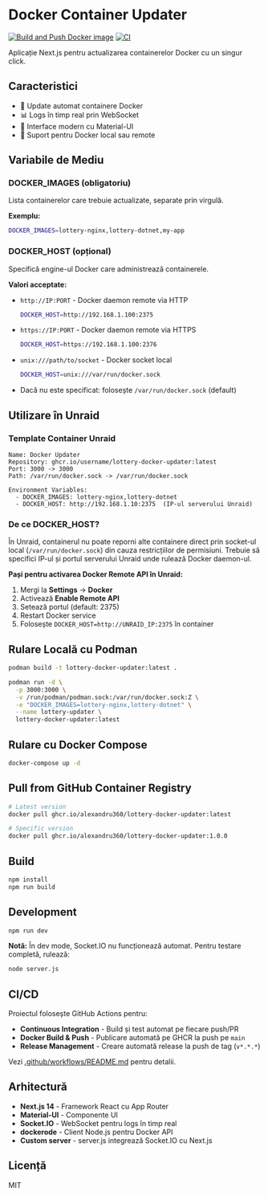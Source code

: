 # Docker Container Updater

[![Build and Push Docker image](https://github.com/alexandru360/lottery-tools/actions/workflows/docker-publish.yml/badge.svg)](https://github.com/alexandru360/lottery-tools/actions/workflows/docker-publish.yml)
[![CI](https://github.com/alexandru360/lottery-tools/actions/workflows/ci.yml/badge.svg)](https://github.com/alexandru360/lottery-tools/actions/workflows/ci.yml)

Aplicație Next.js pentru actualizarea containerelor Docker cu un singur click.

## Caracteristici

- 🔄 Update automat containere Docker
- 📊 Logs în timp real prin WebSocket
- 🎨 Interface modern cu Material-UI
- 🐋 Suport pentru Docker local sau remote

## Variabile de Mediu

### DOCKER_IMAGES (obligatoriu)
Lista containerelor care trebuie actualizate, separate prin virgulă.

**Exemplu:**
```bash
DOCKER_IMAGES=lottery-nginx,lottery-dotnet,my-app
```

### DOCKER_HOST (opțional)
Specifică engine-ul Docker care administrează containerele.

**Valori acceptate:**
- `http://IP:PORT` - Docker daemon remote via HTTP
  ```bash
  DOCKER_HOST=http://192.168.1.100:2375
  ```
- `https://IP:PORT` - Docker daemon remote via HTTPS  
  ```bash
  DOCKER_HOST=https://192.168.1.100:2376
  ```
- `unix:///path/to/socket` - Docker socket local
  ```bash
  DOCKER_HOST=unix:///var/run/docker.sock
  ```
- Dacă nu este specificat: folosește `/var/run/docker.sock` (default)

## Utilizare în Unraid

### Template Container Unraid

```
Name: Docker Updater
Repository: ghcr.io/username/lottery-docker-updater:latest
Port: 3000 -> 3000
Path: /var/run/docker.sock -> /var/run/docker.sock

Environment Variables:
  - DOCKER_IMAGES: lottery-nginx,lottery-dotnet
  - DOCKER_HOST: http://192.168.1.10:2375  (IP-ul serverului Unraid)
```

### De ce DOCKER_HOST?

În Unraid, containerul nu poate reporni alte containere direct prin socket-ul local (`/var/run/docker.sock`) din cauza restricțiilor de permisiuni. Trebuie să specifici IP-ul și portul serverului Unraid unde rulează Docker daemon-ul.

**Pași pentru activarea Docker Remote API în Unraid:**

1. Mergi la **Settings** → **Docker**
2. Activează **Enable Remote API**
3. Setează portul (default: 2375)
4. Restart Docker service
5. Folosește `DOCKER_HOST=http://UNRAID_IP:2375` în container

## Rulare Locală cu Podman

```bash
podman build -t lottery-docker-updater:latest .

podman run -d \
  -p 3000:3000 \
  -v /run/podman/podman.sock:/var/run/docker.sock:Z \
  -e "DOCKER_IMAGES=lottery-nginx,lottery-dotnet" \
  --name lottery-updater \
  lottery-docker-updater:latest
```

## Rulare cu Docker Compose

```bash
docker-compose up -d
```

## Pull from GitHub Container Registry

```bash
# Latest version
docker pull ghcr.io/alexandru360/lottery-docker-updater:latest

# Specific version
docker pull ghcr.io/alexandru360/lottery-docker-updater:1.0.0
```

## Build

```bash
npm install
npm run build
```

## Development

```bash
npm run dev
```

**Notă:** În dev mode, Socket.IO nu funcționează automat. Pentru testare completă, rulează:
```bash
node server.js
```

## CI/CD

Proiectul folosește GitHub Actions pentru:
- **Continuous Integration** - Build și test automat pe fiecare push/PR
- **Docker Build & Push** - Publicare automată pe GHCR la push pe `main`
- **Release Management** - Creare automată release la push de tag (`v*.*.*`)

Vezi [.github/workflows/README.md](.github/workflows/README.md) pentru detalii.

## Arhitectură

- **Next.js 14** - Framework React cu App Router
- **Material-UI** - Componente UI
- **Socket.IO** - WebSocket pentru logs în timp real
- **dockerode** - Client Node.js pentru Docker API
- **Custom server** - server.js integrează Socket.IO cu Next.js

## Licență

MIT

